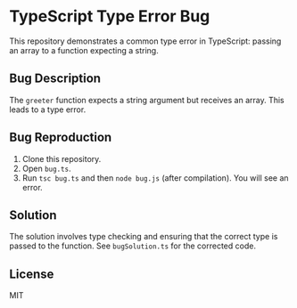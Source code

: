 # TypeScript Type Error Bug

This repository demonstrates a common type error in TypeScript: passing an array to a function expecting a string.

## Bug Description
The `greeter` function expects a string argument but receives an array.  This leads to a type error.

## Bug Reproduction
1. Clone this repository.
2. Open `bug.ts`.
3. Run `tsc bug.ts` and then `node bug.js` (after compilation). You will see an error.

## Solution
The solution involves type checking and ensuring that the correct type is passed to the function.  See `bugSolution.ts` for the corrected code.

## License
MIT